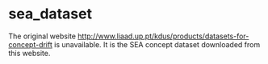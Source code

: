 # sea_dataset
The original website http://www.liaad.up.pt/kdus/products/datasets-for-concept-drift is unavailable. It is the SEA concept dataset downloaded from this website.
